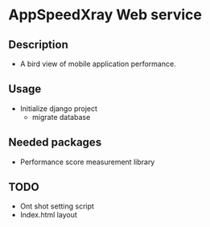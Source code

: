# AppSpeedXray Web service

## Description
- A bird view of mobile application performance.

## Usage
- Initialize django project
  - migrate database

## Needed packages
- Performance score measurement library

## TODO
- Ont shot setting script
- Index.html layout

